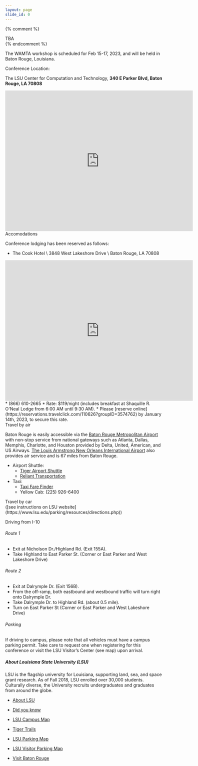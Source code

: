 ```yaml
---
layout: page
slide_id: 0
---
```


{% comment %}
  <div class="alert alert-warning text-center">TBA</div>
{% endcomment %}

<div class="container">
<div class="row mt-xs-0 mt-sm-0 mt-md-1 mt-lg-2 mt-xl-3 mb-xs-2 mb-sm-2">
<div class="col text-muted" markdown="1">

The WAMTA workshop is scheduled for Feb 15-17, 2023, and will be held in Baton Rouge, Louisiana.

<div class="text-info" >Conference Location:</div>

The LSU Center for Computation and Technology, **340 E Parker Blvd, Baton Rouge, LA 70808**

<center>
<iframe src="https://www.google.com/maps/embed?pb=!1m18!1m12!1m3!1d3440.7966517404784!2d-91.17204198437618!3d30.41351078174958!2m3!1f0!2f0!3f0!3m2!1i1024!2i768!4f13.1!3m3!1m2!1s0x8626a7236b5aaaab%3A0x1e1e833a6e071383!2sLSU%20Center%20for%20Computation%20and%20Technology!5e0!3m2!1sen!2sus!4v1658270713691!5m2!1sen!2sus" width="600" height="450" style="border:0;" allowfullscreen="" loading="lazy" referrerpolicy="no-referrer-when-downgrade"></iframe>
</center>

<div class="text-info">Accomodations</div>

Conference lodging has been reserved as follows:

* The Cook Hotel \\
  3848 West Lakeshore Drive \\
  Baton Rouge, LA 70808
<center>
<iframe src="https://www.google.com/maps/embed?pb=!1m18!1m12!1m3!1d3440.7966517404784!2d-91.17204198437615!3d30.413510781749583!2m3!1f0!2f0!3f0!3m2!1i1024!2i768!4f13.1!3m3!1m2!1s0x8626a6d979717097%3A0xc9ecc00cce92e6e1!2sThe%20Cook%20Hotel%20and%20Conference%20Center%20at%20LSU!5e0!3m2!1sen!2sus!4v1658270824657!5m2!1sen!2sus" width="600" height="450" style="border:0;" allowfullscreen="" loading="lazy" referrerpolicy="no-referrer-when-downgrade"></iframe>
</center>
* (866) 610-2665
* Rate: $119/night (includes breakfast at Shaquille R. O'Neal Lodge from 6:00 AM until 9:30 AM). 
* Please [reserve online](https://reservations.travelclick.com/110626?groupID=3574762) by January 14th, 2023, to secure this rate.

<div class="text-info">Travel by air</div>

Baton Rouge is easily accessible via the [Baton Rouge Metropolitan Airport](http://www.flybtr.com/) with non-stop service from national gateways such as Atlanta, Dallas, Memphis, Charlotte, and Houston provided by Delta, United, American, and US Airways. [The Louis Armstrong New Orleans International Airport](https://flymsy.com/) also provides air service and is 67 miles from Baton Rouge.

* Airport Shuttle:
  * [Tiger Airport Shuttle](http://www.tigerairportshuttle.com/)
  * [Reliant Transportation](http://www.relianttransportation.com/index.html)
* Taxi:
  * [Taxi Fare Finder](http://www.taxifarefinder.com/main.php?city=Baton-Rouge-LA)
  * Yellow Cab: (225) 926-6400

<div class="text-info">Travel by car</div>
([see instructions on LSU website](https://www.lsu.edu/parking/resources/directions.php))

Driving from I-10

###### Route 1

* Exit at Nicholson Dr./Highland Rd. (Exit 155A).
* Take Highland to East Parker St. (Corner or East Parker and West Lakeshore Drive)

###### Route 2
* Exit at Dalrymple Dr. (Exit 156B).
* From the off-ramp, both eastbound and westbound traffic will turn right onto Dalrymple Dr.
* Take Dalrymple Dr. to Highland Rd. (about 0.5 mile).
* Turn on East Parker St (Corner or East Parker and West Lakeshore Drive)

###### Parking
If driving to campus, please note that all vehicles must have a campus parking permit. Take care to request one when registering for this conference or visit the LSU Visitor’s Center (see map) upon arrival.

##### About Louisiana State University (LSU)

LSU is the flagship university for Louisiana, supporting land, sea, and space grant research. As of Fall 2018, LSU enrolled over 30,000 students. Culturally diverse, the University recruits undergraduates and graduates from around the globe.

* [About LSU](https://www.lsu.edu/about/)
* [Did you know](https://www.lsu.edu/diversity/about_us/did-you-know.php)
* [LSU Campus Map](https://www.lsu.edu/campus/)
* [Tiger Trails](https://www.lsu.edu/parking/transportation/tigertrails.php)
* [LSU Parking Map](https://www.lsu.edu/parking/parking/maps.php)
* [LSU Visitor Parking Map](https://www.lsu.edu/parking/files/maps/Visitor_Parking_Nov2015.pdf)

* [Visit Baton Rouge](https://www.visitbatonrouge.com/)

</div>

</div>

</div>
